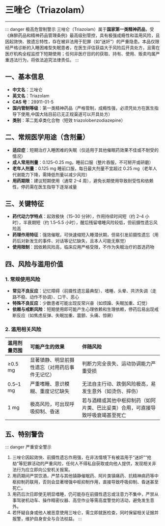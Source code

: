 # 三唑仑（Triazolam）
---

::: danger 极高危管制警示
三唑仑（Triazolam）属于**国家第一类精神药品**，受《麻醉药品和精神药品管理条例》最高级别管控，具有极强成瘾性和滥用风险，且因起效快、致遗忘特性，存在被非法用于犯罪（如“迷奸”）的严重隐患。本品仅限经严格诊断的入睡困难型失眠患者，在医生评估获益大于风险后开具处方，且需在医疗机构全程监控下短期使用；任何非医疗目的的获取、持有、使用、贩卖均属严重违法行为，将依法追究法律责任。
:::

## 一、基本信息
- **中文名**：三唑仑
- **英文名**：Triazolam
- **CAS 号**：28911-01-5
- **国内管制等级**：第一类精神药品（严格管制，成瘾性强，必须凭处方在医生指导下使用,中国大陆目前已无正规渠道可以开具处方）
- **类别**：苯二氮卓类化合物（短效 triazolobenzodiazepine）


## 二、常规医学用途（含剂量）
- **适应症**：短期治疗入睡困难的失眠（仅适用于其他催眠药效果不佳或不耐受的情况）
- **成人常用剂量**：0.125–0.25 mg，睡前口服（整片吞服，不可掰开或研磨）
- **老年人剂量**：0.125 mg 睡前口服，每日最大剂量不宜超过 0.25 mg（老年人代谢能力下降，需降低剂量以减少风险）
- **用药期限**：建议短期使用（通常 2–4 周），避免长期使用导致耐受性和依赖性，停药需在医生指导下逐渐减量


## 三、关键特征
- **药代动力学特点**：起效极快（15–30 分钟），作用持续时间短（约 2–4 小时），半衰期短（约 1.5–5.5 小时），醒后残留嗜睡风险较低，但前摄性遗忘风险高
- **药理作用特征**：强效催眠，可快速缩短入睡潜伏期，但易引发前摄性遗忘（用药后对新发生的事件、对话等记忆缺失，且本人可能无察觉）
- **使用限制**：因依赖风险高，临床应用严格受限，不作为失眠治疗的首选药物


## 四、风险与滥用价值
### 1. 常规使用风险
- **常见不良反应**：记忆障碍（前摄性遗忘最典型）、嗜睡、头晕、共济失调（走路不稳、动作不协调）、口干、恶心
- **特殊不良反应**：少数患者可能出现反常兴奋（如烦躁、失眠加重、幻觉）
- **依赖与戒断风险**：短期使用即可能产生心理依赖和生理依赖，停药后易出现戒断反应（如焦虑反弹、失眠加重、震颤、头痛、惊厥）

### 2. 滥用相关风险
| 滥用剂量范围 | 可能产生的效果                  | 伴随风险                          |
| :----------- | :------------------------------ | :-------------------------------- |
| ≥0.5 mg      | 显著镇静、明显前摄性遗忘（对用药后事件无记忆） | 判断力完全丧失、运动协调能力严重受损 |
| 0.5–1 mg     | 严重嗜睡、意识模糊、重度记忆缺失 | 无法自主行动、跌倒风险极高，易发生意外（如烫伤、摔伤） |
| 1 mg         | 极高风险，可出现呼吸抑制、昏迷 | 若与酒精或其他中枢抑制药（如阿片类、巴比妥类）合用，可直接导致呼吸衰竭甚至死亡 |


## 五、特别警告
::: danger 严重安全警示
1. 三唑仑因起效快、前摄性遗忘作用强，在非法情境下有被滥用于“迷奸”“抢劫”等犯罪活动的严重风险，任何人不得私自获取或向他人提供，发现相关非法行为应立即向公安机关报案。
2. 用药期间严禁饮酒，严禁与其他镇静催眠药、阿片类镇痛药、抗精神病药等中枢抑制药联用，否则会显著增强中枢抑制作用，直接导致呼吸抑制、昏迷甚至死亡。
3. 用药后次日即使无明显嗜睡，仍可能存在前摄性遗忘或注意力不集中，严禁从事驾驶机动车、操作精密仪器、高空作业等需高度警觉的活动，避免发生意外。
4. 若怀疑自身或他人被恶意使用三唑仑，需立即就医检查，同时保留相关证据并报警，维护自身安全与合法权益。
:::

